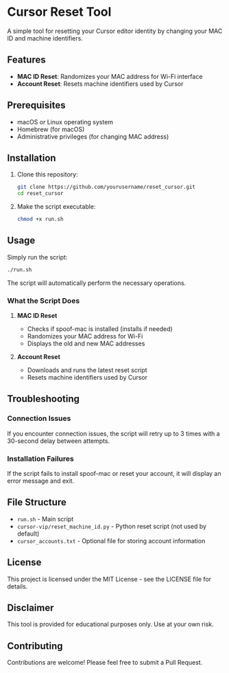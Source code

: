 # Cursor Reset Tool

A simple tool for resetting your Cursor editor identity by changing your MAC ID and machine identifiers.

## Features

- **MAC ID Reset**: Randomizes your MAC address for Wi-Fi interface
- **Account Reset**: Resets machine identifiers used by Cursor

## Prerequisites

- macOS or Linux operating system
- Homebrew (for macOS)
- Administrative privileges (for changing MAC address)

## Installation

1. Clone this repository:
   ```bash
   git clone https://github.com/yourusername/reset_cursor.git
   cd reset_cursor
   ```

2. Make the script executable:
   ```bash
   chmod +x run.sh
   ```

## Usage

Simply run the script:

```bash
./run.sh
```

The script will automatically perform the necessary operations.

### What the Script Does

1. **MAC ID Reset**
   - Checks if spoof-mac is installed (installs if needed)
   - Randomizes your MAC address for Wi-Fi
   - Displays the old and new MAC addresses

2. **Account Reset**
   - Downloads and runs the latest reset script
   - Resets machine identifiers used by Cursor

## Troubleshooting

### Connection Issues

If you encounter connection issues, the script will retry up to 3 times with a 30-second delay between attempts.

### Installation Failures

If the script fails to install spoof-mac or reset your account, it will display an error message and exit.

## File Structure

- `run.sh` - Main script
- `cursor-vip/reset_machine_id.py` - Python reset script (not used by default)
- `cursor_accounts.txt` - Optional file for storing account information

## License

This project is licensed under the MIT License - see the LICENSE file for details.

## Disclaimer

This tool is provided for educational purposes only. Use at your own risk.

## Contributing

Contributions are welcome! Please feel free to submit a Pull Request. 